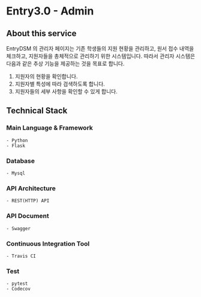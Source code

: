 # Entry3.0 - Admin

## About this service
EntryDSM 의 관리자 페이지는 기존 학생들의 지원 현황을 관리하고, 원서 접수 내역을 체크하고, 지원자들을 총체적으로 관리하기 위한 시스템입니다. 따라서 관리자 시스템은 다음과 같은 추상 기능을 제공하는 것을 목표로 합니다.
1. 지원자의 현황을 확인합니다.
2. 지원자별 특성에 따라 검색하도록 합니다.
3. 지원자들의 세부 사항을 확인할 수 있게 합니다.

## Technical Stack
### Main Language & Framework
    - Python
    - Flask

### Database
    - Mysql

### API Architecture
    - REST(HTTP) API

### API Document
    - Swagger

### Continuous Integration Tool
    - Travis CI

### Test
    - pytest
    - Codecov
